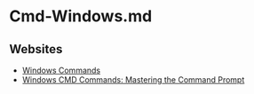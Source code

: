 # Cmd-Windows.md

## Websites

* [Windows Commands](https://learn.microsoft.com/en-us/windows-server/administration/windows-commands/windows-commands)
* [Windows CMD Commands: Mastering the Command Prompt](https://phoenixnap.com/kb/cmd-commands)
